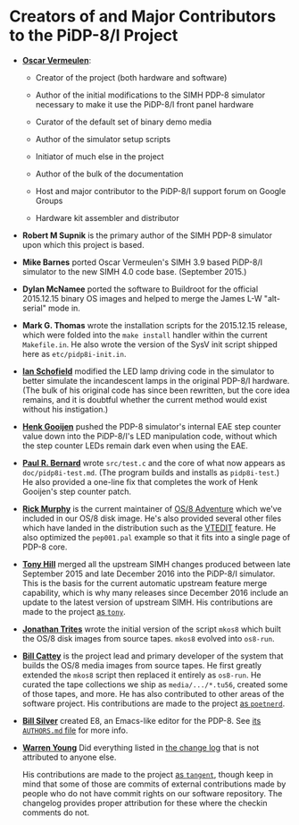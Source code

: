 # Creators of and Major Contributors to the PiDP-8/I Project

*   **[Oscar Vermeulen](mailto:oscar.vermeulen@hotmail.com)**:

    -   Creator of the project (both hardware and software)
    
    -   Author of the initial modifications to the SIMH PDP-8 simulator
        necessary to make it use the PiDP-8/I front panel hardware

    -   Curator of the default set of binary demo media

    -   Author of the simulator setup scripts

    -   Initiator of much else in the project

    -   Author of the bulk of the documentation

    -   Host and major contributor to the PiDP-8/I support forum on
        Google Groups

    -   Hardware kit assembler and distributor

*   **Robert M Supnik** is the primary author of the SIMH PDP-8
    simulator upon which this project is based.

*   **Mike Barnes** ported Oscar Vermeulen's SIMH 3.9 based PiDP-8/I
    simulator to the new SIMH 4.0 code base.  (September 2015.)

*   **Dylan McNamee** ported the software to Buildroot for the official
    2015.12.15 binary OS images and helped to merge the James L-W
    "alt-serial" mode in.

*   **Mark G. Thomas** wrote the installation scripts for the 2015.12.15
    release, which were folded into the `make install` handler within
    the current `Makefile.in`. He also wrote the version of the SysV
    init script shipped here as `etc/pidp8i-init.in`.

*   **[Ian Schofield](mailto:isysxp@gmail.com)** modified the LED lamp
    driving code in the simulator to better simulate the incandescent lamps
    in the original PDP-8/I hardware.  (The bulk of his original code
    has since been rewritten, but the core idea remains, and it is
    doubtful whether the current method would exist without his
    instigation.)

*   **[Henk Gooijen](mailto:henk.gooijen@boschrexroth.nl)** pushed the
    PDP-8 simulator's internal EAE step counter value down into the
    PiDP-8/I's LED manipulation code, without which the step counter
    LEDs remain dark even when using the EAE.

*   **[Paul R. Bernard](mailto:prb@downspout.ca)** wrote `src/test.c`
    and the core of what now appears as `doc/pidp8i-test.md`. (The program
    builds and installs as `pidp8i-test`.)  He also provided a one-line
    fix that completes the work of Henk Gooijen's step counter patch.

*   **[Rick Murphy](mailto:k1mu.nospam@gmail.com)** is the current
    maintainer of [OS/8 Adventure][advent] which we've included in our
    OS/8 disk image. He's also provided several other files which have
    landed in the distribution such as the [VTEDIT][vtedit] feature. He
    also optimized the `pep001.pal` example so that it fits into a
    single page of PDP-8 core.

*   **[Tony Hill](mailto:hill.anthony@gmail.com)** merged all the
    upstream SIMH changes produced between late September 2015 and late
    December 2016 into the PiDP-8/I simulator. This is the basis for the
    current automatic upstream feature merge capability, which is why
    many releases since December 2016 include an update to the latest
    version of upstream SIMH. His contributions are made to the project
    [as `tony`][thcomm].

*   **[Jonathan Trites](mailto:tritesnikov@gmail.com)** wrote the
    initial version of the script `mkos8` which built the OS/8 disk
    images from source tapes.  `mkos8` evolved into `os8-run`.

*   **[Bill Cattey](mailto:bill.cattey@gmail.com)** is the project lead
    and primary developer of the system that builds the OS/8 media
    images from source tapes. He first greatly extended the `mkos8`
    script then replaced it entirely as `os8-run`. He curated the tape
    collections we ship as `media/.../*.tu56`, created some of those
    tapes, and more. He has also contributed to other areas of the
    software project. His contributions are made to the project [as
    `poetnerd`][pncomm].

*   **[Bill Silver](mailto:bsilver@tidewater.net)** created E8, an
    Emacs-like editor for the PDP-8.  See [its `AUTHORS.md` file][e8au]
    for more info.

*   **[Warren Young](mailto:tangentsoft@gmail.com)** Did everything
    listed in [the change log][cl] that is not attributed to anyone
    else.

    His contributions are made to the project [as `tangent`][wycomm],
    though keep in mind that some of those are commits of external
    contributions made by people who do not have commit rights on our
    software repository. The changelog provides proper attribution for
    these where the checkin comments do not.

[advent]: http://www.rickmurphy.net/advent/
[cl]:     https://tangentsoft.com/pidp8i/doc/trunk/ChangeLog.md
[e8au]:   ./src/e8/AUTHORS.md
[pncomm]: https://tangentsoft.com/pidp8i/timeline?u=poetnerd
[thcomm]: https://tangentsoft.com/pidp8i/timeline?u=tony
[vtedit]: https://tangentsoft.com/pidp8i/wiki?name=Using+VTEDIT
[wycomm]: https://tangentsoft.com/pidp8i/timeline?u=tangent
